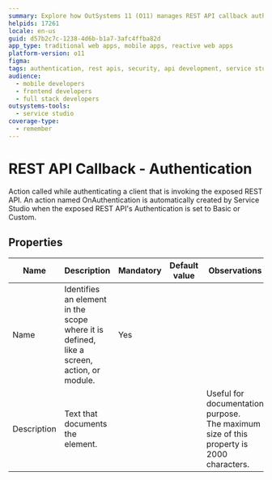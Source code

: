 ```yaml
---
summary: Explore how OutSystems 11 (O11) manages REST API callback authentication with Basic or Custom settings.
helpids: 17261
locale: en-us
guid: d57b2c7c-1238-4d6b-b1a7-3afc4ffba82d
app_type: traditional web apps, mobile apps, reactive web apps
platform-version: o11
figma:
tags: authentication, rest apis, security, api development, service studio configuration
audience:
  - mobile developers
  - frontend developers
  - full stack developers
outsystems-tools:
  - service studio
coverage-type:
  - remember
---
```


# REST API Callback - Authentication

Action called while authenticating a client that is invoking the exposed REST API. An action named OnAuthentication is automatically created by Service Studio when the exposed REST API's Authentication is set to Basic or Custom.  

## Properties

<table markdown="1">
<thead>
<tr>
<th>Name</th>
<th>Description</th>
<th>Mandatory</th>
<th>Default value</th>
<th>Observations</th>
</tr>
</thead>
<tbody>
<tr>
<td title="Name">Name</td>
<td>Identifies an element in the scope where it is defined, like a screen, action, or module.</td>
<td>Yes</td>
<td></td>
<td></td>
</tr>
<tr>
<td title="Description">Description</td>
<td>Text that documents the element.</td>
<td></td>
<td></td>
<td>Useful for documentation purpose.<br/>The maximum size of this property is 2000 characters.</td>
</tr>
</tbody>
</table>
